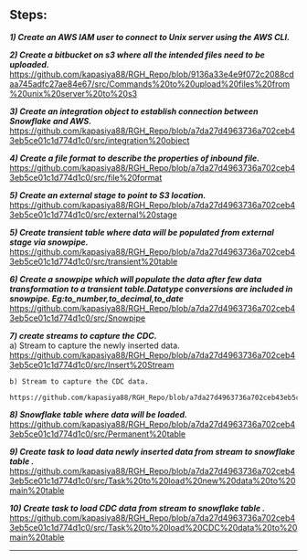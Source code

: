 Steps:
----------------------------------------------------------------------------------------------------
***1) Create an AWS IAM user to connect to Unix server using the AWS CLI.***

***2) Create a bitbucket on s3 where all the intended files need to be uploaded.***
           https://github.com/kapasiya88/RGH_Repo/blob/9136a33e4e9f072c2088cdaa745adfc27ae84e67/src/Commands%20to%20upload%20files%20from%20unix%20server%20to%20s3
  
  ***3) Create an integration object to establish connection between Snowflake and AWS.***
              https://github.com/kapasiya88/RGH_Repo/blob/a7da27d4963736a702ceb43eb5ce01c1d774d1c0/src/integration%20object
  
  ***4) Create a file format to describe the properties of inbound file.***
              https://github.com/kapasiya88/RGH_Repo/blob/a7da27d4963736a702ceb43eb5ce01c1d774d1c0/src/file%20format
  
  ***5) Create an external stage to point to S3 location.***   
          https://github.com/kapasiya88/RGH_Repo/blob/a7da27d4963736a702ceb43eb5ce01c1d774d1c0/src/external%20stage
  
  ***5) Create transient table where data will be populated from external stage via snowpipe.***  
        https://github.com/kapasiya88/RGH_Repo/blob/a7da27d4963736a702ceb43eb5ce01c1d774d1c0/src/transient%20table
  
  ***6) Create a snowpipe which will populate the data after few data transformation to a transient table.Datatype conversions are included in snowpipe.
          Eg:to_number,to_decimal,to_date***  
          https://github.com/kapasiya88/RGH_Repo/blob/a7da27d4963736a702ceb43eb5ce01c1d774d1c0/src/Snowpipe
  
  ***7) create streams to capture the CDC.***                                                                                                                            
    a) Stream to capture the newly inserted data.                                                                                                              
          https://github.com/kapasiya88/RGH_Repo/blob/a7da27d4963736a702ceb43eb5ce01c1d774d1c0/src/Insert%20Stream
  
    b) Stream to capture the CDC data.                                                                                                                           
         https://github.com/kapasiya88/RGH_Repo/blob/a7da27d4963736a702ceb43eb5ce01c1d774d1c0/src/CDC%20stream
  
  ***8) Snowflake table where data will be loaded.***
           https://github.com/kapasiya88/RGH_Repo/blob/a7da27d4963736a702ceb43eb5ce01c1d774d1c0/src/Permanent%20table
  
  ***9) Create task to load data newly inserted data from stream to snowflake table .***
           https://github.com/kapasiya88/RGH_Repo/blob/a7da27d4963736a702ceb43eb5ce01c1d774d1c0/src/Task%20to%20load%20new%20data%20to%20main%20table
  
  ***10) Create task to load CDC data from stream to snowflake table .***
         https://github.com/kapasiya88/RGH_Repo/blob/a7da27d4963736a702ceb43eb5ce01c1d774d1c0/src/Task%20to%20load%20CDC%20data%20to%20main%20table


-------------------------------------------------------------------------------------------------------


